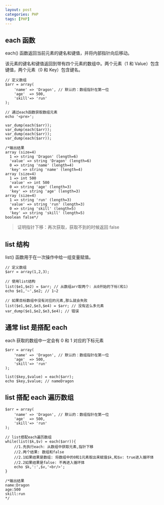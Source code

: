 ```yaml
---
layout: post
categories: PHP
tags: [PHP]
---
```


## each 函数

each() 函数返回当前元素的键名和键值，并将内部指针向后移动。

该元素的键名和键值返回到带有四个元素的数组中。两个元素（1 和 Value）包含键值，两个元素（0 和 Key）包含键名。

~~~
// 定义数组
$arr = array(
    'name' => 'Dragon', // 默认的：数组指针在第一位
    'age'  => 500,
    'skill'=> 'run'
);

// 通过each函数获取数组元素
echo '<pre>';

var_dump(each($arr));
var_dump(each($arr));
var_dump(each($arr));
var_dump(each($arr));

/*输出结果
array (size=4)
  1 => string 'Dragon' (length=6)
  'value' => string 'Dragon' (length=6)
  0 => string 'name' (length=4)
  'key' => string 'name' (length=4)
array (size=4)
  1 => int 500
  'value' => int 500
  0 => string 'age' (length=3)
  'key' => string 'age' (length=3)
array (size=4)
  1 => string 'run' (length=3)
  'value' => string 'run' (length=3)
  0 => string 'skill' (length=5)
  'key' => string 'skill' (length=5)
boolean false*/
~~~

> 证明指针下移：再次获取，获取不到的时候返回 false

## list 结构

list() 函数用于在一次操作中给一组变量赋值。

~~~
// 定义数组
$arr = array(1,2,3);

// 使用list结构
list($e1,$e2) = $arr; // 从数组arr取两个: 从0开始的下标(和1)
echo $e1,'~',$e2; // 1~2

// 如果目标数组中没有对应的元素,那么就会失败
list($e1,$e2,$e3,$e4) = $arr; // 没有这么多元素
var_dump($e1,$e2,$e3,$e4); // 错误
~~~

## 通常 list 是搭配 each

each 获取的数组中一定会有 0 和 1 对应的下标元素

~~~
$arr = array(
    'name' => 'Dragon', // 默认的：数组指针在第一位
    'age'  => 500,
    'skill'=> 'run'
);

list($key,$value) = each($arr);
echo $key,$value; // nameDragon
~~~

## list 搭配 each 遍历数组

~~~
$arr = array(
    'name' => 'Dragon', // 默认的：数组指针在第一位
    'age'  => 500,
    'skill'=> 'run'
);

// list搭配each遍历数组
while(list($k,$v) = each($arr)){
    //1.先执行each: 从数组中获取元素,指针下移
    //2.两个结果: 数组和false
    //2.1如果结果是数组: 将数组中的0和1元素取出来赋值$k,和$v: true进入循环体
    //2.2如果结果是false: 不再进入循环体
    echo $k,':',$v,'<br/>';
}

/*输出结果
name:Dragon
age:500
skill:run
*/
~~~